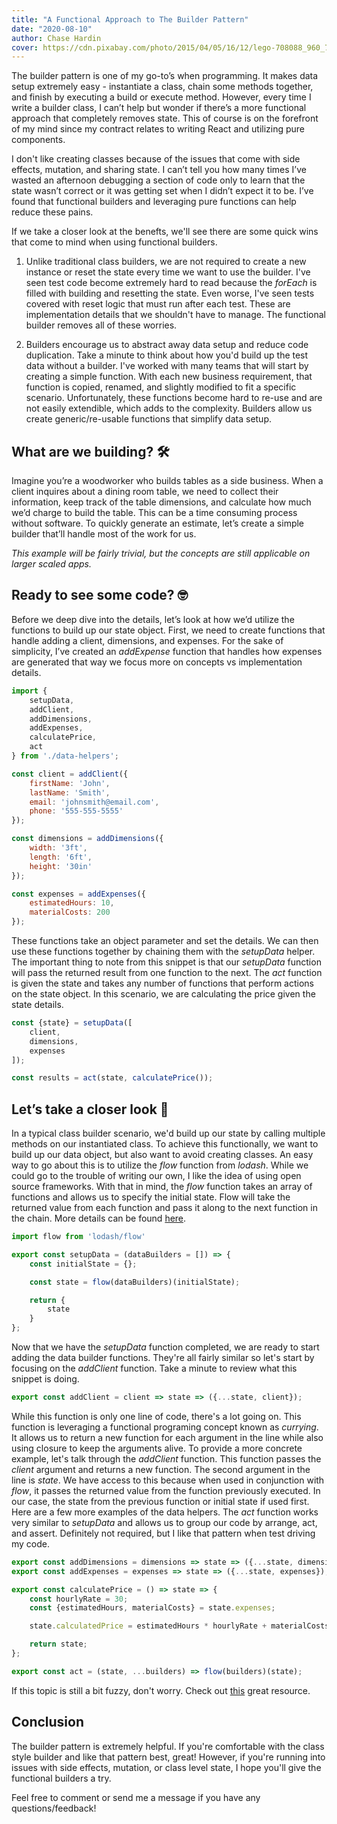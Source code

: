 ```yaml
---
title: "A Functional Approach to The Builder Pattern"
date: "2020-08-10"
author: Chase Hardin
cover: https://cdn.pixabay.com/photo/2015/04/05/16/12/lego-708088_960_720.jpg
---
```


The builder pattern is one of my go-to’s when programming. It makes data setup extremely easy - instantiate a class, chain some methods together, and finish by executing a build or execute method. However, every time I write a builder class, I can’t help but wonder if there’s a more functional approach that completely removes state. This of course is on the forefront of my mind since my contract relates to writing React and utilizing pure components.

I don't like creating classes because of the issues that come with  side effects, mutation, and sharing state. I can’t tell you how many times I’ve wasted an afternoon debugging a section of code only to learn that the state wasn’t correct or it was getting set when I didn’t expect it to be. I’ve found that functional builders and leveraging pure functions can help reduce these pains.

If we take a closer look at the benefts, we'll see there are some quick wins that come to mind when using functional builders.

1. Unlike traditional class builders, we are not required to create a new instance or reset the state every time we want to use the builder. I've seen test code become extremely hard to read because the <i>forEach</i> is filled with building and resetting the state. Even worse, I've seen tests covered with reset logic that must run after each test. These are implementation details that we shouldn't have to manage. The functional builder removes all of these worries.

2. Builders encourage us to abstract away data setup and reduce code duplication. Take a minute to think about how you'd build up the test data without a builder. I've worked with many teams that will start by creating a simple function. With each new business requirement, that function is copied, renamed, and slightly modified to fit a specific scenario. Unfortunately, these functions become hard to re-use and are not easily extendible, which adds to the complexity. Builders allow us create generic/re-usable functions that simplify data setup.

## What are we building? 🛠 
Imagine you’re a woodworker who builds tables as a side business. When a client inquires about a dining room table, we need to collect their information, keep track of the table dimensions, and calculate how much we’d charge to build the table. This can be a time consuming process without software. To quickly generate an estimate, let’s create a simple builder that’ll handle most of the work for us. 

<i>This example will be fairly trivial, but the concepts are still applicable on larger scaled apps.</i>

## Ready to see some code? 🤓 

Before we deep dive into the details, let’s look at how we’d utilize the functions to build up our state object. First, we need to create functions that handle adding a client, dimensions, and expenses. For the sake of simplicity, I’ve created an <i>addExpense</i> function that handles how expenses are generated that way we focus more on concepts vs implementation details.

```javascript
import {
    setupData,
    addClient,
    addDimensions,
    addExpenses,
    calculatePrice,
    act
} from './data-helpers';

const client = addClient({
    firstName: 'John',
    lastName: 'Smith',
    email: 'johnsmith@email.com',
    phone: '555-555-5555'
});

const dimensions = addDimensions({
    width: '3ft',
    length: '6ft',
    height: '30in'
});

const expenses = addExpenses({
    estimatedHours: 10,
    materialCosts: 200
});
```

These functions take an object parameter and set the details. We can then use these functions together by chaining them with the <i>setupData</i> helper. The important thing to note from this snippet is that our <i>setupData</i> function will pass the returned result from one function to the next. The <i>act</i> function is given the state and takes any number of functions that perform actions on the state object. In this scenario, we are calculating the price given the state details.

```javascript
const {state} = setupData([
    client,
    dimensions,
    expenses
]);

const results = act(state, calculatePrice());
```

## Let’s take a closer look 🔎 
In a typical class builder scenario, we'd build up our state by calling multiple methods on our instantiated class. To achieve this functionally, we want to build up our data object, but also want to avoid creating classes. An easy way to go about this is to utilize the <i>flow</i> function from <i>lodash</i>. While we could go to the trouble of writing our own, I like the idea of using open source frameworks. With that in mind, the <i>flow</i> function takes an array of functions and allows us to specify the initial state. Flow will take the returned value from each function and pass it along to the next function in the chain. More details can be found [here](https://lodash.com/docs/4.17.15#flow).

```javascript
import flow from 'lodash/flow'

export const setupData = (dataBuilders = []) => {
    const initialState = {};

    const state = flow(dataBuilders)(initialState);

    return {
        state
    }
};
```

Now that we have the <i>setupData</i> function completed, we are ready to start adding the data builder functions. They're all fairly similar so let's start by focusing on the <i>addClient</i> function. Take a minute to review what this snippet is doing.

```javascript
export const addClient = client => state => ({...state, client});
```

While this function is only one line of code, there's a lot going on. This function is leveraging a functional programing concept known as <i>currying</i>. It allows us to return a new function for each argument in the line while also using closure to keep the arguments alive. To provide a more concrete example, let's talk through the <i>addClient</i> function. This function passes the <i>client</i> argument and returns a new function. The second argument in the line is <i>state</i>. We have access to this because when used in conjunction with <i>flow</i>, it passes the returned value from the function previously executed. In our case, the state from the previous function or initial state if used first. Here are a few more examples of the data helpers. The <i>act</i> function works very similar to <i>setupData</i> and allows us to group our code by arrange, act, and assert. Definitely not required, but I like that pattern when test driving my code.

```javascript
export const addDimensions = dimensions => state => ({...state, dimensions});
export const addExpenses = expenses => state => ({...state, expenses});

export const calculatePrice = () => state => {
    const hourlyRate = 30;
    const {estimatedHours, materialCosts} = state.expenses;

    state.calculatedPrice = estimatedHours * hourlyRate + materialCosts;

    return state;
};

export const act = (state, ...builders) => flow(builders)(state);
```
If this topic is still a bit fuzzy, don't worry. Check out [this](https://mostly-adequate.gitbooks.io/mostly-adequate-guide/ch04.html) great resource.

## Conclusion 
The builder pattern is extremely helpful. If you're comfortable with the class style builder and like that pattern best, great! However, if you're running into issues with side effects, mutation, or class level state, I hope you'll give the functional builders a try. 

Feel free to comment or send me a message if you have any questions/feedback!